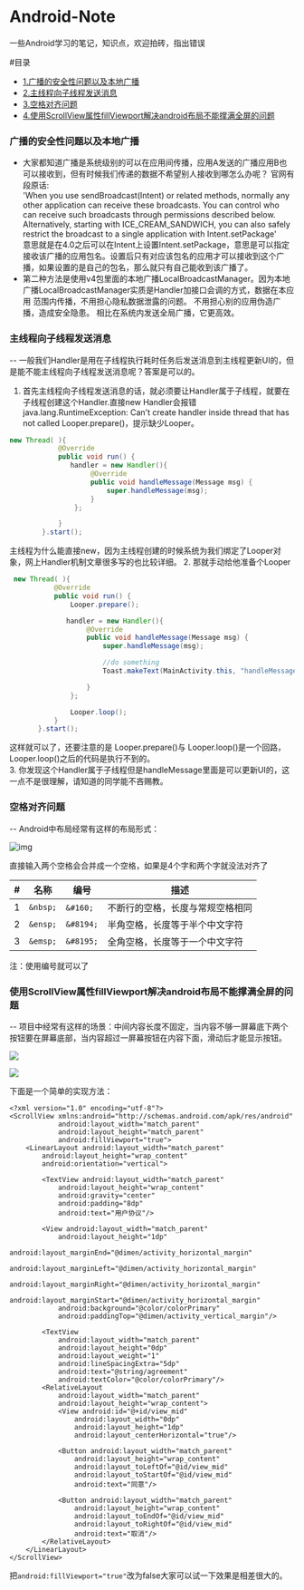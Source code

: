 # Android-Note
一些Android学习的笔记，知识点，欢迎拍砖，指出错误

#目录
* [1.广播的安全性问题以及本地广播](#广播的安全性问题以及本地广播)
* [2.主线程向子线程发送消息](#主线程向子线程发送消息)
* [3.空格对齐问题](#空格对齐问题)
* [4.使用ScrollView属性fillViewport解决android布局不能撑满全屏的问题](#使用ScrollView属性fillViewport解决android布局不能撑满全屏的问题)






### 广播的安全性问题以及本地广播

  * 大家都知道广播是系统级别的可以在应用间传播，应用A发送的广播应用B也可以接收到，但有时候我们传递的数据不希望别人接收到哪怎么办呢？
    官网有段原话:  
  'When you use sendBroadcast(Intent) or related methods, normally any other application can receive these broadcasts. You can control who can receive such broadcasts through permissions described below. Alternatively, starting with ICE_CREAM_SANDWICH, you can also safely restrict the broadcast to a single application with Intent.setPackage'    
  意思就是在4.0之后可以在Intent上设置Intent.setPackage，意思是可以指定接收该广播的应用包名。设置后只有对应该包名的应用才可以接收到这个广播，如果设置的是自己的包名，那么就只有自己能收到该广播了。
  * 第二种方法是使用v4包里面的本地广播LocalBroadcastManager。因为本地广播LocalBroadcastManager实质是Handler加接口会调的方式，数据在本应用   范围内传播，不用担心隐私数据泄露的问题。 不用担心别的应用伪造广播，造成安全隐患。 相比在系统内发送全局广播，它更高效。  

### 主线程向子线程发送消息
--
一般我们Handler是用在子线程执行耗时任务后发送消息到主线程更新UI的，但是能不能主线程向子线程发送消息呢？答案是可以的。  
 1. 首先主线程向子线程发送消息的话，就必须要让Handler属于子线程，就要在子线程创建这个Handler.直接new Handler会报错java.lang.RuntimeException: Can't create handler inside thread that has not called Looper.prepare()，提示缺少Looper。
  ```java
  new Thread( ){
              @Override
              public void run() {
                 handler = new Handler(){
                      @Override
                      public void handleMessage(Message msg) {
                          super.handleMessage(msg);
                      }
                  };
  
              }
          }.start();
  ```  
   主线程为什么能直接new，因为主线程创建的时候系统为我们绑定了Looper对象，网上Handler机制文章很多写的也比较详细。
 2. 那就手动给他准备个Looper
 ```java
  new Thread( ){
            @Override
            public void run() {
                Looper.prepare();

               handler = new Handler(){
                    @Override
                    public void handleMessage(Message msg) {
                        super.handleMessage(msg);

                        //do something
                        Toast.makeText(MainActivity.this, "handleMessage", Toast.LENGTH_SHORT).show();

                    }
                };

                Looper.loop();
            }
        }.start();
```
 这样就可以了，还要注意的是 Looper.prepare()与 Looper.loop()是一个回路，Looper.loop()之后的代码是执行不到的。  
 3. 你发现这个Handler属于子线程但是handleMessage里面是可以更新UI的，这一点不是很理解，请知道的同学能不吝赐教。
 
### 空格对齐问题
--
Android中布局经常有这样的布局形式：

![](https://github.com/nanixiaoseng/Android-Note/blob/master/img/img_login_dq.png "img")

直接输入两个空格会合并成一个空格，如果是4个字和两个字就没法对齐了


|#|名称|编号|描述|
|---|----|-----|------
|1| ```&nbsp;``` | ```&#160;```   | 不断行的空格，长度与常规空格相同
|2| ```&ensp;``` | ```&#8194;```  | 半角空格，长度等于半个中文字符
|3| ```&emsp;``` | ```&#8195;```  | 全角空格，长度等于一个中文字符
注：使用编号就可以了

### 使用ScrollView属性fillViewport解决android布局不能撑满全屏的问题
--
项目中经常有这样的场景：中间内容长度不固定，当内容不够一屏幕底下两个按钮要在屏幕底部，当内容超过一屏幕按钮在内容下面，滑动后才能显示按钮。

![](https://github.com/nanixiaoseng/Android-Note/blob/master/img/scrollview_fillveewport1.png) 

![](https://github.com/nanixiaoseng/Android-Note/blob/master/img/scrollview_fillveewport2.png)

下面是一个简单的实现方法：
```
<?xml version="1.0" encoding="utf-8"?>
<ScrollView xmlns:android="http://schemas.android.com/apk/res/android"
            android:layout_width="match_parent"
            android:layout_height="match_parent"
            android:fillViewport="true">
    <LinearLayout android:layout_width="match_parent"
        android:layout_height="wrap_content"
        android:orientation="vertical">

        <TextView android:layout_width="match_parent"
            android:layout_height="wrap_content"
            android:gravity="center"
            android:padding="8dp"
            android:text="用户协议"/>

        <View android:layout_width="match_parent"
            android:layout_height="1dp"
            android:layout_marginEnd="@dimen/activity_horizontal_margin"
            android:layout_marginLeft="@dimen/activity_horizontal_margin"
            android:layout_marginRight="@dimen/activity_horizontal_margin"
            android:layout_marginStart="@dimen/activity_horizontal_margin"
            android:background="@color/colorPrimary"
            android:paddingTop="@dimen/activity_vertical_margin"/>

        <TextView
            android:layout_width="match_parent"
            android:layout_height="0dp"
            android:layout_weight="1"
            android:lineSpacingExtra="5dp"
            android:text="@string/agreement"
            android:textColor="@color/colorPrimary"/>
        <RelativeLayout
            android:layout_width="match_parent"
            android:layout_height="wrap_content">
            <View android:id="@+id/view_mid"
                android:layout_width="0dp"
                android:layout_height="1dp"
                android:layout_centerHorizontal="true"/>

            <Button android:layout_width="match_parent"
                android:layout_height="wrap_content"
                android:layout_toLeftOf="@id/view_mid"
                android:layout_toStartOf="@id/view_mid"
                android:text="同意"/>

            <Button android:layout_width="match_parent"
                android:layout_height="wrap_content"
                android:layout_toEndOf="@id/view_mid"
                android:layout_toRightOf="@id/view_mid"
                android:text="取消"/>
        </RelativeLayout>
    </LinearLayout>
</ScrollView>
```
把```android:fillViewport="true"```改为false大家可以试一下效果是相差很大的。
